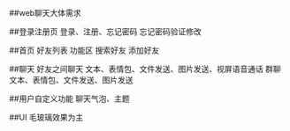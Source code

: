 ##web聊天大体需求

##登录注册页
    登录、注册、忘记密码
    忘记密码验证修改

##首页
    好友列表
    功能区
    搜索好友
    添加好友

##聊天
    好友之间聊天
        文本、表情包、文件发送、图片发送、视屏语音通话
    群聊
        文本、表情包、文件发送、图片发送

##用户自定义功能
    聊天气泡、主题

##UI
    毛玻璃效果为主